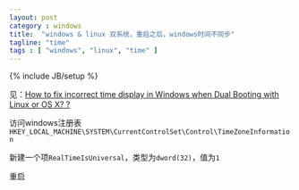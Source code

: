 ```yaml
---
layout: post
category : windows
title:  "windows & linux 双系统，重启之后，windows时间不同步"
tagline: "time"
tags : [ "windows", "linux", "time" ] 
---
```

{% include JB/setup %}

见：[How to fix incorrect time display in Windows when Dual Booting with Linux or OS X? ?](http://www.comptalks.com/how-to-fix-incorrect-time-display-in-Windows-when-dual-booting-with-Linux-or-OS-x/)

访问windows注册表``HKEY_LOCAL_MACHINE\SYSTEM\CurrentControlSet\Control\TimeZoneInformation``

新建一个项``RealTimeIsUniversal``，类型为``dword(32)``，值为``1``

重启
